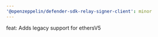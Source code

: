 ```yaml
---
'@openzeppelin/defender-sdk-relay-signer-client': minor
---
```


feat: Adds legacy support for ethersV5
